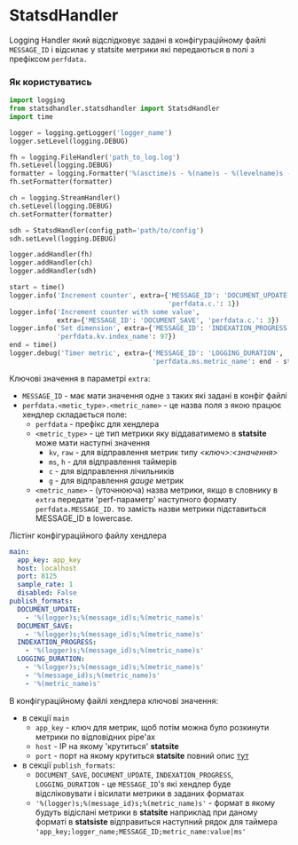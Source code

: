 # StatsdHandler

Logging Handler який відслідковує задані в конфігураційному файлі `MESSAGE_ID`
і відсилає у statsite метрики які передаються в полі з префіксом `perfdata.`

### Як користуватись

```python
import logging
from statsdhandler.statsdhandler import StatsdHandler
import time

logger = logging.getLogger('logger_name')
logger.setLevel(logging.DEBUG)

fh = logging.FileHandler('path_to_log.log')
fh.setLevel(logging.DEBUG)
formatter = logging.Formatter('%(asctime)s - %(name)s - %(levelname)s - %(message)s')
fh.setFormatter(formatter)

ch = logging.StreamHandler()
ch.setLevel(logging.DEBUG)
ch.setFormatter(formatter)

sdh = StatsdHandler(config_path='path/to/config')
sdh.setLevel(logging.DEBUG)

logger.addHandler(fh)
logger.addHandler(ch)
logger.addHandler(sdh)

start = time()
logger.info('Increment counter', extra={'MESSAGE_ID': 'DOCUMENT_UPDATE',
                                        'perfdata.c.': 1})
logger.info('Increment counter with some value',
            extra={'MESSAGE_ID': 'DOCUMENT_SAVE', 'perfdata.c.': 3})
logger.info('Set dimension', extra={'MESSAGE_ID': 'INDEXATION_PROGRESS',
            'perfdata.kv.index_name': 97})
end = time()
logger.debug('Timer metric', extra={'MESSAGE_ID': 'LOGGING_DURATION',
                                    'perfdata.ms.metric_name': end - start})
```

Ключові значення в параметрі `extra`:
* `MESSAGE_ID` - має мати значення одне з таких які задані в конфіг файлі
* `perfdata.<metic_type>.<metric_name>` - це назва поля з якою працює хендлер
  складається поле:
    * `perfdata` - префікс для хендлера
    * `<metric_type>` - це тип метрики яку віддаватимемо в **statsite** може мати наступні значення
      - `kv`, `raw` - для відправлення метрик типу _<ключ>:<значення>_
      - `ms`, `h` - для відправлення таймерів
      - `c` - для відправлення лічильників
      - `g` - для відправлення _gauge_ метрик
    * `<metric_name>` - (уточнююча) назва метрики, якщо в словнику в `extra` передати 'perf-параметр' наступного формату `perfdata.MESSAGE_ID.` то замість назви метрики підставиться MESSAGE_ID в lowercase.

Лістінг конфігураційного файлу хендлера
```yaml
main:
  app_key: app_key
  host: localhost
  port: 8125
  sample_rate: 1
  disabled: False
publish_formats:
  DOCUMENT_UPDATE:
    - '%(logger)s;%(message_id)s;%(metric_name)s'
  DOCUMENT_SAVE:
    - '%(logger)s;%(message_id)s;%(metric_name)s'
  INDEXATION_PROGRESS:
    - '%(logger)s;%(message_id)s;%(metric_name)s'
  LOGGING_DURATION:
    - '%(logger)s;%(message_id)s;%(metric_name)s'
    - '%(message_id)s;%(metric_name)s'
    - '%(metric_name)s'
```
В конфігураційному файлі хендлера ключові значення:
* в секції `main`
  - `app_key` - ключ для метрик, щоб потім можна було розкинути метрики по відповідних pipe'ах
  - `host` - ІР на якому 'крутиться' **statsite**
  - `port` - порт на якому крутиться **statsite**
  повний опис [тут](https://python-statsd.readthedocs.io/en/latest/statsd.connection.html)
* в секції `publish_formats`:
  - `DOCUMENT_SAVE`, `DOCUMENT_UPDATE`, `INDEXATION_PROGRESS`, `LOGGING_DURATION` - це `MESSAGE_ID`'s які хендлер буде відсліковувати і вісилати метрики в заданих форматах
  - `'%(logger)s;%(message_id)s;%(metric_name)s'` - формат в якому будуть відіслані метрики в **statsite** наприклад при даному форматі в **statsiste** відправиться наступний рядок для таймера
`'app_key;logger_name;MESSAGE_ID;metric_name:value|ms'`
